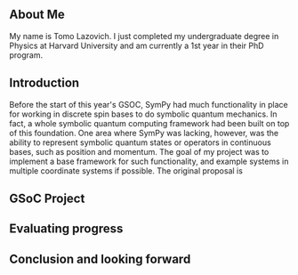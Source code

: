 ## About Me

My name is Tomo Lazovich. I just completed my undergraduate degree in Physics at Harvard University and am currently a 1st year in their PhD program. 

## Introduction

Before the start of this year's GSOC, SymPy had much functionality in place for working in discrete spin bases to do symbolic quantum mechanics. In fact, a whole symbolic quantum computing framework had been built on top of this foundation. One area where SymPy was lacking, however, was the ability to represent symbolic quantum states or operators in continuous bases, such as position and momentum. The goal of my project was to implement a base framework for such functionality, and example systems in multiple coordinate systems if possible. The original proposal is 


## GSoC Project



## Evaluating progress


## Conclusion and looking forward

